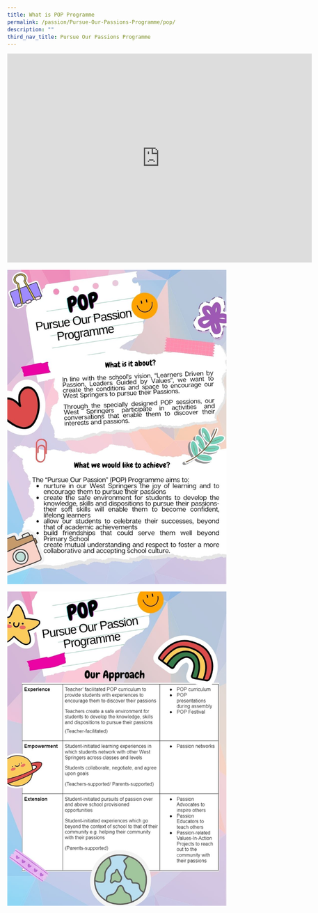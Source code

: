 ```yaml
---
title: What is POP Programme
permalink: /passion/Pursue-Our-Passions-Programme/pop/
description: ""
third_nav_title: Pursue Our Passions Programme
---
```

<iframe src="https://player.vimeo.com/video/782846696?h=5b16f27e46&amp;badge=0&amp;autopause=0&amp;player_id=0&amp;app_id=58479" width="700" height="480" frameborder="0" allow="autoplay; fullscreen; picture-in-picture" allowfullscreen title="Passion montage stars 2022_final"></iframe>

![](/images/POP/pop%20programme%201.jpg)

![](/images/POP/pop%20programme%202.jpg)